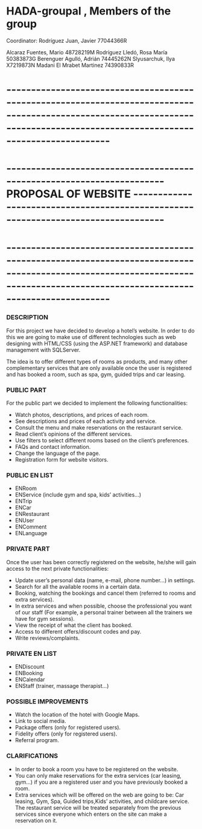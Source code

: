 # HADA-groupal , Members of the group

Coordinator: Rodríguez Juan, Javier 77044366R

Alcaraz Fuentes, Mario 48728219M
Rodríguez Lledó, Rosa María 50383873G
Berenguer Agulló, Adrián 74445262N
Slyusarchuk, Ilya X7219873N
Madani El Mrabet Martinez 74390833R

# ----------------------------------------------------------------------------------------------------------------------------------------------------------------------------- #
# ---------------------------------------------------------------------- PROPOSAL OF WEBSITE ---------------------------------------------------------------------------------- #
# ----------------------------------------------------------------------------------------------------------------------------------------------------------------------------- #

### DESCRIPTION ###
For this project we have decided to develop a hotel’s website. In order to do this we are going to make use of different technologies such as web designing with HTML/CSS (using the ASP.NET framework) and database management with SQLServer.

The idea is to offer different types of rooms as products, and many other complementary services that are only available once the user is registered and has booked a room, such as spa, gym, guided trips and car leasing. 


### PUBLIC PART ###
For the public part we decided to implement the following functionalities:
  - Watch photos, descriptions, and prices of each room.
  - See descriptions and prices of each activity and service.
  - Consult the menu and make reservations on the restaurant service.
  - Read client’s opinions of the different services.
  - Use filters to select different rooms based on the client’s preferences.
  - FAQs and contact information.
  - Change the language of the page.
  - Registration form for website visitors.

### PUBLIC EN LIST ###
  - ENRoom
  - ENService (include gym and spa, kids’ activities...)
  - ENTrip
  - ENCar
  - ENRestaurant
  - ENUser
  - ENComment
  - ENLanguage  


### PRIVATE PART 
Once the user has been correctly registered on the website, he/she will gain access to the next private functionalities:
  - Update user’s personal data (name, e-mail, phone number…) in settings.
  - Search for all the available rooms in a certain data.
  - Booking, watching the bookings and cancel them (referred to rooms and extra services).
  - In extra services and when possible, choose the professional you want of our staff (For example, a personal trainer between all the trainers we have for gym                     sessions).
  - View the receipt of what the client has booked. 
  - Access to different offers/discount codes and pay.
  - Write reviews/complaints.

### PRIVATE EN LIST ###
  - ENDiscount
  - ENBooking
  - ENCalendar
  - ENStaff (trainer, massage therapist...)


### POSSIBLE IMPROVEMENTS ###
  - Watch the location of the hotel with Google Maps.
  - Link to social media.
  - Package offers (only for registered users).
  - Fidelity offers (only for registered users).
  - Referral program.

### CLARIFICATIONS ###
  - In order to book a room you have to be registered on the website.
  - You can only make reservations for the extra services (car leasing, gym...) if you are a registered user and you have previously booked a room.
  - Extra services which will be offered on the web are going to be: Car leasing, Gym, Spa, Guided trips,Kids’ activities, and childcare service. The restaurant service will be     treated separately from the previous services since everyone which enters on the site can make a reservation on it.
